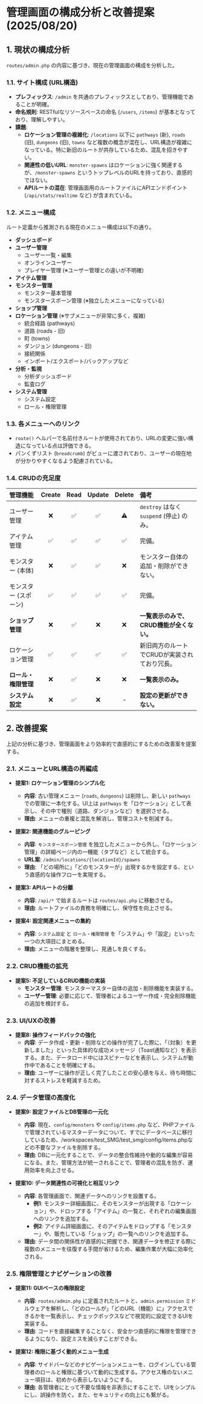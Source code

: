 # 管理画面の構成分析と改善提案 (2025/08/20)

## 1. 現状の構成分析

`routes/admin.php` の内容に基づき、現在の管理画面の構成を分析した。

### 1.1. サイト構成 (URL構造)

- **プレフィックス**: `/admin` を共通のプレフィックスとしており、管理機能であることが明確。
- **命名規則**: RESTfulなリソースベースの命名 (`/users`, `/items`) が基本となっており、理解しやすい。
- **課題**:
    - **ロケーション管理の複雑化**: `/locations` 以下に `pathways` (新), `roads` (旧), `dungeons` (旧), `towns` など複数の概念が混在し、URL構造が複雑になっている。特に新旧のルートが共存しているため、混乱を招きやすい。
    - **関連性の低いURL**: `monster-spawns` はロケーションに強く関連するが、`/monster-spawns` というトップレベルのURLを持っており、直感的ではない。
    - **APIルートの混在**: 管理画面用のルートファイルにAPIエンドポイント (`/api/stats/realtime` など) が含まれている。

### 1.2. メニュー構成

ルート定義から推測される現在のメニュー構成は以下の通り。

- **ダッシュボード**
- **ユーザー管理**
    - ユーザー一覧・編集
    - オンラインユーザー
    - プレイヤー管理 (※ユーザー管理との違いが不明確)
- **アイテム管理**
- **モンスター管理**
    - モンスター基本管理
    - モンスタースポーン管理 (※独立したメニューになっている)
- **ショップ管理**
- **ロケーション管理** (※サブメニューが非常に多く、複雑)
    - 統合経路 (pathways)
    - 道路 (roads - 旧)
    - 町 (towns)
    - ダンジョン (dungeons - 旧)
    - 接続関係
    - インポート/エクスポート/バックアップなど
- **分析・監視**
    - 分析ダッシュボード
    - 監査ログ
- **システム管理**
    - システム設定
    - ロール・権限管理

### 1.3. 各メニューへのリンク

- `route()` ヘルパーで名前付きルートが使用されており、URLの変更に強い構造になっている点は評価できる。
- パンくずリスト (`breadcrumb`) がビューに渡されており、ユーザーの現在地が分かりやすくなるよう配慮されている。

### 1.4. CRUDの充足度

| 管理機能 | Create | Read | Update | Delete | 備考 |
|:---|:---:|:---:|:---:|:---:|:---|
| ユーザー管理 | ❌ | ✅ | ✅ | ⚠️ | `destroy` はなく `suspend` (停止) のみ。 |
| アイテム管理 | ✅ | ✅ | ✅ | ✅ | 完備。 |
| モンスター (本体) | ❌ | ✅ | ✅ | ❌ | モンスター自体の追加・削除ができない。 |
| モンスター (スポーン) | ✅ | ✅ | ✅ | ✅ | 完備。 |
| **ショップ管理** | ❌ | ✅ | ❌ | ❌ | **一覧表示のみで、CRUD機能が全くない。** |
| ロケーション管理 | ✅ | ✅ | ✅ | ✅ | 新旧両方のルートでCRUDが実装されており冗長。 |
| **ロール・権限管理** | ❌ | ✅ | ❌ | ❌ | **一覧表示のみ。** |
| **システム設定** | ❌ | ✅ | ❌ | - | **設定の更新ができない。** |

## 2. 改善提案

上記の分析に基づき、管理画面をより効率的で直感的にするための改善案を提案する。

### 2.1. メニューとURL構造の再編成

- **提案1: ロケーション管理のシンプル化**
    - **内容**: 古い管理メニュー (`roads`, `dungeons`) は削除し、新しい `pathways` での管理に一本化する。UI上は `pathways` を「ロケーション」として表示し、その中で種別（道路、ダンジョンなど）を選択させる。
    - **理由**: メニューの重複と混乱を解消し、管理コストを削減する。

- **提案2: 関連機能のグルーピング**
    - **内容**: `モンスタースポーン管理` を独立したメニューから外し、「ロケーション管理」の詳細ページ内の一機能（タブなど）として統合する。
    - **URL案**: `/admin/locations/{locationId}/spawns`
    - **理由**: 「どの場所に」「どのモンスターが」出現するかを設定する、という直感的な操作フローを実現する。

- **提案3: APIルートの分離**
    - **内容**: `/api/*` で始まるルートは `routes/api.php` に移動させる。
    - **理由**: ルートファイルの責務を明確にし、保守性を向上させる。

- **提案4: 設定関連メニューの集約**
    - **内容**: `システム設定` と `ロール・権限管理` を「システム」や「設定」といった一つの大項目にまとめる。
    - **理由**: メニューの階層を整理し、見通しを良くする。

### 2.2. CRUD機能の拡充

- **提案5: 不足しているCRUD機能の実装**
    - **モンスター管理**: モンスターマスター自体の追加・削除機能を実装する。
    - **ユーザー管理**: 必要に応じて、管理者によるユーザー作成・完全削除機能の追加を検討する。

### 2.3. UI/UXの改善
- **提案8: 操作フィードバックの強化**
    - **内容**: データ作成・更新・削除などの操作が完了した際に、「（対象）を更新しました」といった具体的な成功メッセージ（Toast通知など）を表示する。また、データロード中にはスピナーなどを表示し、システムが動作中であることを明確にする。
    - **理由**: ユーザーに操作が正しく完了したことの安心感を与え、待ち時間に対するストレスを軽減するため。

### 2.4. データ管理の高度化

- **提案9: 設定ファイルとDB管理の一元化**
    - **内容**: 現在、`config/monsters` や `config/items.php` など、PHPファイルで管理されているマスターデータについて、すでにデータベースに移行しているため、/workspaces/test_SMG/test_smg/config/items.phpなどの不要なファイルを削除する。
    - **理由**: DBに一元化することで、データの整合性維持や動的な編集が容易になる。また、管理方法が統一されることで、管理者の混乱を防ぎ、運用効率を向上させる。

- **提案10: データ関連性の可視化と相互リンク**
    - **内容**: 各管理画面で、関連データへのリンクを設置する。
        - **例1**: モンスター詳細画面に、そのモンスターが出現する「ロケーション」や、ドロップする「アイテム」の一覧と、それぞれの編集画面へのリンクを追加する。
        - **例2**: アイテム詳細画面に、そのアイテムをドロップする「モンスター」や、販売している「ショップ」の一覧へのリンクを追加する。
    - **理由**: データ間の関係性が直感的に把握でき、関連データを修正する際に複数のメニューを往復する手間が省けるため、編集作業が大幅に効率化される。

### 2.5. 権限管理とナビゲーションの改善

- **提案11: GUIベースの権限設定**
    - **内容**: `routes/admin.php` に定義されたルートと、`admin.permission` ミドルウェアを解析し、「どのロールが」「どのURL（機能）に」アクセスできるかを一覧表示し、チェックボックスなどで視覚的に設定できるUIを実装する。
    - **理由**: コードを直接編集することなく、安全かつ直感的に権限を管理できるようになり、設定ミスを減らすことができる。

- **提案12: 権限に基づく動的メニュー生成**
    - **内容**: サイドバーなどのナビゲーションメニューを、ログインしている管理者のロールと権限に基づいて動的に生成する。アクセス権のないメニュー項目は、初めから表示しないようにする。
    - **理由**: 各管理者にとって不要な情報を非表示にすることで、UIをシンプルにし、誤操作を防ぐ。また、セキュリティの向上にも繋がる。



